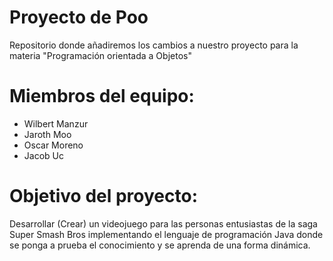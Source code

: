 # Proyecto de Poo
Repositorio donde añadiremos los cambios a nuestro proyecto para la materia "Programación orientada a Objetos"

# Miembros del equipo:
  - Wilbert Manzur
  - Jaroth Moo
  - Oscar Moreno
  - Jacob Uc
  
# Objetivo del proyecto:
Desarrollar (Crear) un videojuego para las personas entusiastas de la saga Super Smash Bros implementando el lenguaje de programación Java donde se ponga a prueba el conocimiento y se aprenda de una forma dinámica. 
